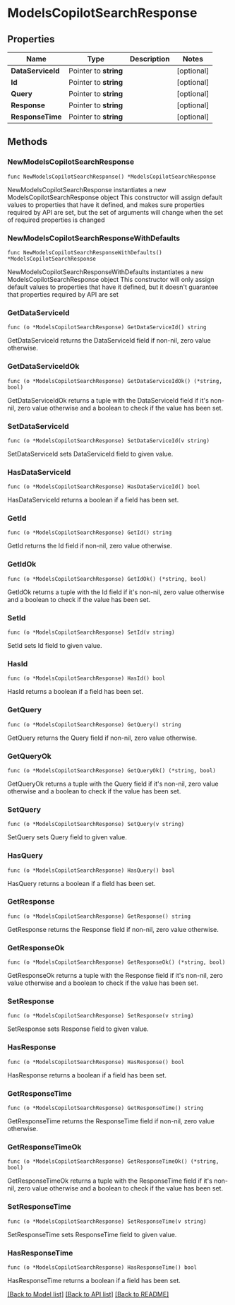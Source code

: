 # ModelsCopilotSearchResponse

## Properties

Name | Type | Description | Notes
------------ | ------------- | ------------- | -------------
**DataServiceId** | Pointer to **string** |  | [optional] 
**Id** | Pointer to **string** |  | [optional] 
**Query** | Pointer to **string** |  | [optional] 
**Response** | Pointer to **string** |  | [optional] 
**ResponseTime** | Pointer to **string** |  | [optional] 

## Methods

### NewModelsCopilotSearchResponse

`func NewModelsCopilotSearchResponse() *ModelsCopilotSearchResponse`

NewModelsCopilotSearchResponse instantiates a new ModelsCopilotSearchResponse object
This constructor will assign default values to properties that have it defined,
and makes sure properties required by API are set, but the set of arguments
will change when the set of required properties is changed

### NewModelsCopilotSearchResponseWithDefaults

`func NewModelsCopilotSearchResponseWithDefaults() *ModelsCopilotSearchResponse`

NewModelsCopilotSearchResponseWithDefaults instantiates a new ModelsCopilotSearchResponse object
This constructor will only assign default values to properties that have it defined,
but it doesn't guarantee that properties required by API are set

### GetDataServiceId

`func (o *ModelsCopilotSearchResponse) GetDataServiceId() string`

GetDataServiceId returns the DataServiceId field if non-nil, zero value otherwise.

### GetDataServiceIdOk

`func (o *ModelsCopilotSearchResponse) GetDataServiceIdOk() (*string, bool)`

GetDataServiceIdOk returns a tuple with the DataServiceId field if it's non-nil, zero value otherwise
and a boolean to check if the value has been set.

### SetDataServiceId

`func (o *ModelsCopilotSearchResponse) SetDataServiceId(v string)`

SetDataServiceId sets DataServiceId field to given value.

### HasDataServiceId

`func (o *ModelsCopilotSearchResponse) HasDataServiceId() bool`

HasDataServiceId returns a boolean if a field has been set.

### GetId

`func (o *ModelsCopilotSearchResponse) GetId() string`

GetId returns the Id field if non-nil, zero value otherwise.

### GetIdOk

`func (o *ModelsCopilotSearchResponse) GetIdOk() (*string, bool)`

GetIdOk returns a tuple with the Id field if it's non-nil, zero value otherwise
and a boolean to check if the value has been set.

### SetId

`func (o *ModelsCopilotSearchResponse) SetId(v string)`

SetId sets Id field to given value.

### HasId

`func (o *ModelsCopilotSearchResponse) HasId() bool`

HasId returns a boolean if a field has been set.

### GetQuery

`func (o *ModelsCopilotSearchResponse) GetQuery() string`

GetQuery returns the Query field if non-nil, zero value otherwise.

### GetQueryOk

`func (o *ModelsCopilotSearchResponse) GetQueryOk() (*string, bool)`

GetQueryOk returns a tuple with the Query field if it's non-nil, zero value otherwise
and a boolean to check if the value has been set.

### SetQuery

`func (o *ModelsCopilotSearchResponse) SetQuery(v string)`

SetQuery sets Query field to given value.

### HasQuery

`func (o *ModelsCopilotSearchResponse) HasQuery() bool`

HasQuery returns a boolean if a field has been set.

### GetResponse

`func (o *ModelsCopilotSearchResponse) GetResponse() string`

GetResponse returns the Response field if non-nil, zero value otherwise.

### GetResponseOk

`func (o *ModelsCopilotSearchResponse) GetResponseOk() (*string, bool)`

GetResponseOk returns a tuple with the Response field if it's non-nil, zero value otherwise
and a boolean to check if the value has been set.

### SetResponse

`func (o *ModelsCopilotSearchResponse) SetResponse(v string)`

SetResponse sets Response field to given value.

### HasResponse

`func (o *ModelsCopilotSearchResponse) HasResponse() bool`

HasResponse returns a boolean if a field has been set.

### GetResponseTime

`func (o *ModelsCopilotSearchResponse) GetResponseTime() string`

GetResponseTime returns the ResponseTime field if non-nil, zero value otherwise.

### GetResponseTimeOk

`func (o *ModelsCopilotSearchResponse) GetResponseTimeOk() (*string, bool)`

GetResponseTimeOk returns a tuple with the ResponseTime field if it's non-nil, zero value otherwise
and a boolean to check if the value has been set.

### SetResponseTime

`func (o *ModelsCopilotSearchResponse) SetResponseTime(v string)`

SetResponseTime sets ResponseTime field to given value.

### HasResponseTime

`func (o *ModelsCopilotSearchResponse) HasResponseTime() bool`

HasResponseTime returns a boolean if a field has been set.


[[Back to Model list]](../README.md#documentation-for-models) [[Back to API list]](../README.md#documentation-for-api-endpoints) [[Back to README]](../README.md)


